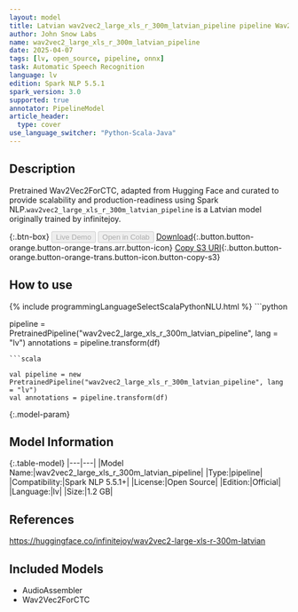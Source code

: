 ```yaml
---
layout: model
title: Latvian wav2vec2_large_xls_r_300m_latvian_pipeline pipeline Wav2Vec2ForCTC from infinitejoy
author: John Snow Labs
name: wav2vec2_large_xls_r_300m_latvian_pipeline
date: 2025-04-07
tags: [lv, open_source, pipeline, onnx]
task: Automatic Speech Recognition
language: lv
edition: Spark NLP 5.5.1
spark_version: 3.0
supported: true
annotator: PipelineModel
article_header:
  type: cover
use_language_switcher: "Python-Scala-Java"
---
```


## Description

Pretrained Wav2Vec2ForCTC, adapted from Hugging Face and curated to provide scalability and production-readiness using Spark NLP.`wav2vec2_large_xls_r_300m_latvian_pipeline` is a Latvian model originally trained by infinitejoy.

{:.btn-box}
<button class="button button-orange" disabled>Live Demo</button>
<button class="button button-orange" disabled>Open in Colab</button>
[Download](https://s3.amazonaws.com/auxdata.johnsnowlabs.com/public/models/wav2vec2_large_xls_r_300m_latvian_pipeline_lv_5.5.1_3.0_1744050315357.zip){:.button.button-orange.button-orange-trans.arr.button-icon}
[Copy S3 URI](s3://auxdata.johnsnowlabs.com/public/models/wav2vec2_large_xls_r_300m_latvian_pipeline_lv_5.5.1_3.0_1744050315357.zip){:.button.button-orange.button-orange-trans.button-icon.button-copy-s3}

## How to use



<div class="tabs-box" markdown="1">
{% include programmingLanguageSelectScalaPythonNLU.html %}
```python

pipeline = PretrainedPipeline("wav2vec2_large_xls_r_300m_latvian_pipeline", lang = "lv")
annotations =  pipeline.transform(df)   

```
```scala

val pipeline = new PretrainedPipeline("wav2vec2_large_xls_r_300m_latvian_pipeline", lang = "lv")
val annotations = pipeline.transform(df)

```
</div>

{:.model-param}
## Model Information

{:.table-model}
|---|---|
|Model Name:|wav2vec2_large_xls_r_300m_latvian_pipeline|
|Type:|pipeline|
|Compatibility:|Spark NLP 5.5.1+|
|License:|Open Source|
|Edition:|Official|
|Language:|lv|
|Size:|1.2 GB|

## References

https://huggingface.co/infinitejoy/wav2vec2-large-xls-r-300m-latvian

## Included Models

- AudioAssembler
- Wav2Vec2ForCTC